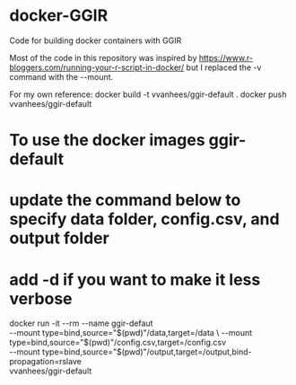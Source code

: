 # docker-GGIR
Code for building docker containers with GGIR

Most of the code in this repository was inspired by
https://www.r-bloggers.com/running-your-r-script-in-docker/
but I replaced the -v command with the --mount.


For my own reference:
docker build -t vvanhees/ggir-default .
docker push vvanhees/ggir-default

# To use the docker images ggir-default
# update the command below to specify data folder, config.csv, and output folder
# add -d if you want to make it less verbose

docker run -it --rm --name ggir-defaut \
--mount type=bind,source="$(pwd)"/data,target=/data \
--mount type=bind,source="$(pwd)"/config.csv,target=/config.csv \
--mount type=bind,source="$(pwd)"/output,target=/output,bind-propagation=rslave \
  vvanhees/ggir-default
